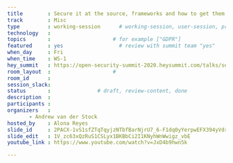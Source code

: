 ```yaml
---
title        : Secure it at the source, frameworks and how to get them more secure
track        : Misc
type         : working-session      # working-session, user-session, product-session
technology   :
topics       :                    # for example ["GDPR"]
featured     : yes                  # review with summit team "yes"
when_day     : Fri
when_time    : WS-1
hey_summit   : https://open-security-summit-2020.heysummit.com/talks/secure-it-at-the-source-frameworks-and-how-to-get-them-more-secure/
room_layout  :                    #
room_id      :
session_slack: 
status       :               # draft, review-content, done
description  :
participants :
organizers   : 
       - Andrew van der Stock
hosted_by    : Alona Reyes
slide_id     : 2PACX-1vS1sfZTqTqyjzNTbfBarNjrU7_6-F1dq0yYerpwEFX394yVdrKSq3O9poLhdmCq-b62oUjsuY00C1NY
slide_edit   : 1V_zc63xQzRuS1CSLyx1BKBbCi2I1KNyhWnWwigz_vbE
youtube_link : https://www.youtube.com/watch?v=JxD4b9hwn5k

---
```


